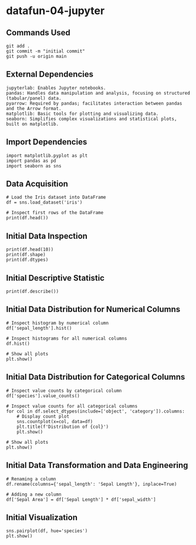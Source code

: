 # datafun-04-jupyter

## Commands Used

```
git add .
git commit -m "initial commit"
git push -u origin main
```
## External Dependencies

```
jupyterlab: Enables Jupyter notebooks.
pandas: Handles data manipulation and analysis, focusing on structured (tabular/panel) data.
pyarrow: Required by pandas; facilitates interaction between pandas and the Arrow format.
matplotlib: Basic tools for plotting and visualizing data.
seaborn: Simplifies complex visualizations and statistical plots, built on matplotlib.
```

## Import Dependencies

```
import matplotlib.pyplot as plt
import pandas as pd
import seaborn as sns
```

## Data Acquisition
```
# Load the Iris dataset into DataFrame
df = sns.load_dataset('iris')

# Inspect first rows of the DataFrame
print(df.head())
```

## Initial Data Inspection
```
print(df.head(10))
print(df.shape)
print(df.dtypes)
```

## Initial Descriptive Statistic
```
print(df.describe())
```

## Initial Data Distribution for Numerical Columns
```
# Inspect histogram by numerical column
df['sepal_length'].hist()

# Inspect histograms for all numerical columns
df.hist()

# Show all plots
plt.show()
```

## Initial Data Distribution for Categorical Columns
```
# Inspect value counts by categorical column
df['species'].value_counts()

# Inspect value counts for all categorical columns
for col in df.select_dtypes(include=['object', 'category']).columns:
    # Display count plot
    sns.countplot(x=col, data=df)
    plt.title(f'Distribution of {col}')
    plt.show()

# Show all plots
plt.show()
```

## Initial Data Transformation and Data Engineering
```
# Renaming a column
df.rename(columns={'sepal_length': 'Sepal Length'}, inplace=True)

# Adding a new column
df['Sepal Area'] = df['Sepal Length'] * df['sepal_width']
```

## Initial Visualization
```
sns.pairplot(df, hue='species')
plt.show()
```